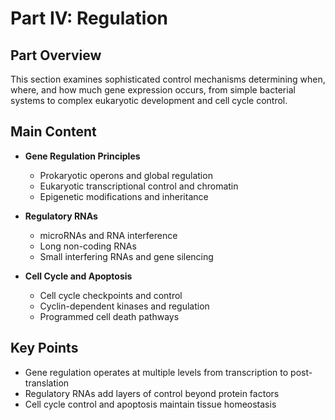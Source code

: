 # Part IV: Regulation

## Part Overview
This section examines sophisticated control mechanisms determining when, where, and how much gene expression occurs, from simple bacterial systems to complex eukaryotic development and cell cycle control.

## Main Content
- **Gene Regulation Principles**
  - Prokaryotic operons and global regulation
  - Eukaryotic transcriptional control and chromatin
  - Epigenetic modifications and inheritance

- **Regulatory RNAs**
  - microRNAs and RNA interference
  - Long non-coding RNAs
  - Small interfering RNAs and gene silencing

- **Cell Cycle and Apoptosis**
  - Cell cycle checkpoints and control
  - Cyclin-dependent kinases and regulation
  - Programmed cell death pathways

## Key Points
- Gene regulation operates at multiple levels from transcription to post-translation
- Regulatory RNAs add layers of control beyond protein factors
- Cell cycle control and apoptosis maintain tissue homeostasis
